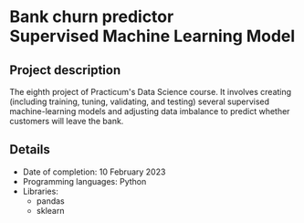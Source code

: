 # Bank churn predictor <br>Supervised Machine Learning Model</br>

## Project description

The eighth project of Practicum's Data Science course. It involves creating (including training, tuning, validating, and testing) several supervised machine-learning models and adjusting data imbalance to predict whether customers will leave the bank.

## Details
- Date of completion: 10 February 2023
- Programming languages: Python
- Libraries:
	- pandas
	- sklearn

